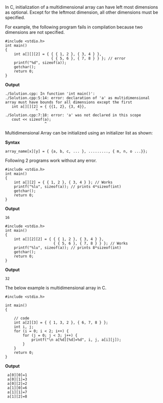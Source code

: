 In C, initialization of a multidimensional array can have left most dimensions as optional. Except for the leftmost dimension, all other dimensions must be specified.

For example, the following program fails in compilation because two dimensions are not specified.
```
#include <stdio.h> 
int main() 
{ 
    int a[][][2] = { { { 1, 2 }, { 3, 4 } }, 
                     { { 5, 6 }, { 7, 8 } } }; // error 
    printf("%d", sizeof(a)); 
    getchar(); 
    return 0; 
}
```
**Output**
```
./Solution.cpp: In function 'int main()':
./Solution.cpp:5:14: error: declaration of 'a' as multidimensional array must have bounds for all dimensions except the first
   int a[][][2] = { {{1, 2}, {3, 4}},
              ^
./Solution.cpp:7:18: error: 'a' was not declared in this scope
   cout << sizeof(a);
                  ^
```
Multidimensional Array can be initialized using an initializer list as shown:

**Syntax**
```
array_name[x][y] = { {a, b, c, ... }, ........., { m, n, o ...}};
```
Following 2 programs work without any error.
```
#include <stdio.h> 
int main() 
{ 
    int a[][2] = { { 1, 2 }, { 3, 4 } }; // Works 
    printf("%lu", sizeof(a)); // prints 4*sizeof(int) 
    getchar(); 
    return 0; 
}
```
**Output**
```
16
```
```
#include <stdio.h> 
int main() 
{ 
    int a[][2][2] = { { { 1, 2 }, { 3, 4 } }, 
                      { { 5, 6 }, { 7, 8 } } }; // Works 
    printf("%lu", sizeof(a)); // prints 8*sizeof(int) 
    getchar(); 
    return 0; 
}
```
**Output**
```
32
```
The below example is multidimensional array in  C.
```
#include <stdio.h> 
  
int main() 
{ 
  
    // code 
    int a[2][3] = { { 1, 3, 2 }, { 6, 7, 8 } }; 
    int i, j; 
    for (i = 0; i < 2; i++) { 
        for (j = 0; j < 3; j++) { 
            printf("\n a[%d][%d]=%d", i, j, a[i][j]); 
        } 
    } 
    return 0; 
}
```
**Output**
```
 a[0][0]=1
 a[0][1]=3
 a[0][2]=2
 a[1][0]=6
 a[1][1]=7
 a[1][2]=8
```